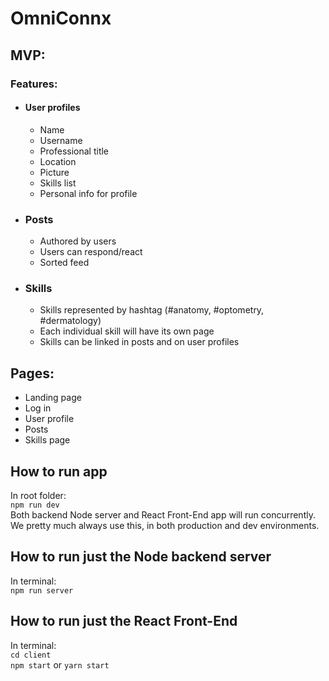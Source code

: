 # OmniConnx

## MVP:

### **Features**:

- #### **User profiles**

  - Name
  - Username
  - Professional title
  - Location
  - Picture
  - Skills list
  - Personal info for profile

- ### **Posts**

  - Authored by users
  - Users can respond/react
  - Sorted feed

- ### **Skills**

  - Skills represented by hashtag (#anatomy, #optometry, #dermatology)
  - Each individual skill will have its own page
  - Skills can be linked in posts and on user profiles

## **Pages**:

- Landing page
- Log in
- User profile
- Posts
- Skills page

## How to run app

In root folder:  
`npm run dev`  
Both backend Node server and React Front-End app will run concurrently. We pretty much always use this, in both production and dev environments.   

## How to run just the Node backend server

In terminal:   
`npm run server`  

## How to run just the React Front-End

In terminal:  
`cd client`  
`npm start` or `yarn start`
